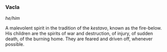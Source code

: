 ### Vacla
*he/him*

A malevolent spirit in the tradition of the *kestavo*, known as the fire-below. His children are the spirits of war and destruction, of injury, of sudden death, of the burning home. They are feared and driven off, whenever possible.

